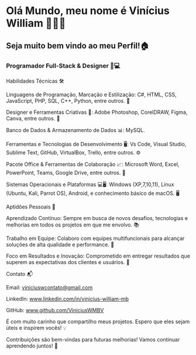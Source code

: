 # Olá Mundo, meu nome é Vinícius William 👨‍💻✨

## Seja muito bem vindo ao meu Perfil!🏠

### Programador Full-Stack & Designer 🎨💻

Habilidades Técnicas 🛠️

Linguagens de Programação, Marcação e Estilização:
C#, HTML, CSS, JavaScript, PHP, SQL, C++, Python, entre outros. 🚀

Designer e Ferramentas Criativas 🎨:
Adobe Photoshop, CorelDRAW, Figma, Canva, entre outros. 🎨

Banco de Dados & Armazenamento de Dados 📊:
MySQL.

Ferramentas e Tecnologias de Desenvolvimento 🖥️:
Vs Code, Visual Studio, Sublime Text, GitHub, VirtualBox, Trello, entre outros. ⚙️

Pacote Office & Ferramentas de Colaboração 📈:
Microsoft Word, Excel, PowerPoint, Teams, Google Drive, entre outros. 📅

Sistemas Operacionais e Plataformas 💻🖥️:
Windows (XP,7,10,11), Linux (Ubuntu, Kali, Parrot OS), Android, e conhecimento básico de macOS. 🖥️

Aptidões Pessoais 🤝

Aprendizado Contínuo:
Sempre em busca de novos desafios, tecnologias e melhorias em todos os projetos em que me envolvo. 📚

Trabalho em Equipe:
Colaboro com equipes multifuncionais para alcançar soluções de alta qualidade e performance. 🤝

Foco em Resultados e Inovação:
Comprometido em entregar resultados que superem as expectativas dos clientes e usuários. 🚀

Contato 📬

Email: viniciuswcontato@gmail.com 

LinkedIn: www.linkedin.com/in/vinicius-william-mb

GitHub: www.github.com/ViniciusWMBV

É com muito carinho que compartilho meus projetos. Espero que eles sejam úteis e inspirem vocês! 💡

Contribuições são bem-vindas para futuras melhorias! Vamos continuar aprendendo juntos! 🌱
